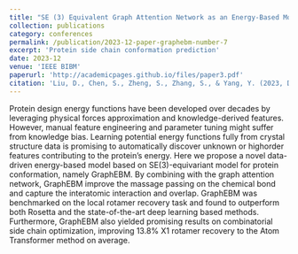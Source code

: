```yaml
---
title: "SE (3) Equivalent Graph Attention Network as an Energy-Based Model for Protein Side Chain Conformation"
collection: publications
category: conferences
permalink: /publication/2023-12-paper-graphebm-number-7
excerpt: 'Protein side chain conformation prediction'
date: 2023-12
venue: 'IEEE BIBM'
paperurl: 'http://academicpages.github.io/files/paper3.pdf'
citation: 'Liu, D., Chen, S., Zheng, S., Zhang, S., & Yang, Y. (2023, December). SE (3) Equivalent Graph Attention Network as an Energy-Based Model for Protein Side Chain Conformation. In 2023 IEEE International Conference on Bioinformatics and Biomedicine (BIBM) (pp. 120-123). IEEE.'
---
```


Protein design energy functions have been developed over decades by leveraging physical forces approximation and knowledge-derived features. However, manual feature engineering and parameter tuning might suffer from knowledge bias. Learning potential energy functions fully from crystal structure data is promising to automatically discover unknown or highorder features contributing to the protein’s energy. Here we propose a novel data-driven energy-based model based on SE(3)-equivariant model for protein conformation, namely GraphEBM. By combining with the graph attention network, GraphEBM improve the massage passing on the chemical bond and capture the interatomic interaction and overlap. GraphEBM was benchmarked on the local rotamer recovery task and found to outperform both Rosetta and the state-of-the-art deep learning based methods. Furthermore, GraphEBM also yielded promising results on combinatorial side chain optimization, improving 13.8% X1 rotamer recovery to the Atom Transformer method on average.
